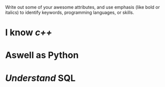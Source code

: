Write out some of your awesome attributes, and use emphasis (like bold or italics) to identify keywords, programming languages, or skills.
# I know *c++*
# Aswell as **Python**
# *Understand* __SQL__
